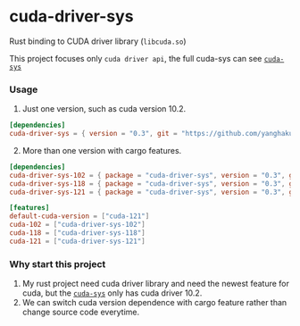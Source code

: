 # cuda-driver-sys

Rust binding to CUDA driver library (```libcuda.so```)

This project focuses only ```cuda driver api```, the full cuda-sys can see [```cuda-sys```]

### Usage

1. Just one version, such as cuda version 10.2.

```toml
[dependencies]
cuda-driver-sys = { version = "0.3", git = "https://github.com/yanghaku/cuda-driver-sys", branch = "cuda-102" }
```

2. More than one version with cargo features.

```toml
[dependencies]
cuda-driver-sys-102 = { package = "cuda-driver-sys", version = "0.3", git = "https://github.com/yanghaku/cuda-driver-sys", branch = "cuda-102", optional = true }
cuda-driver-sys-118 = { package = "cuda-driver-sys", version = "0.3", git = "https://github.com/yanghaku/cuda-driver-sys", branch = "cuda-118", optional = true }
cuda-driver-sys-121 = { package = "cuda-driver-sys", version = "0.3", git = "https://github.com/yanghaku/cuda-driver-sys", branch = "cuda-121", optional = true }

[features]
default-cuda-version = ["cuda-121"]
cuda-102 = ["cuda-driver-sys-102"]
cuda-118 = ["cuda-driver-sys-118"]
cuda-121 = ["cuda-driver-sys-121"]
```

### Why start this project

1. My rust project need cuda driver library and need the newest feature for cuda, but the [```cuda-sys```] only has cuda
   driver 10.2.
2. We can switch cuda version dependence with cargo feature rather than change source code everytime.

[```cuda-sys```]: https://github.com/rust-cuda/cuda-sys
